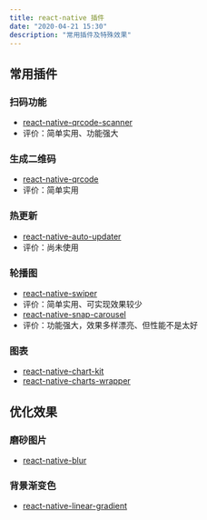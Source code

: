 ```yaml
---
title: react-native 插件
date: "2020-04-21 15:30"
description: "常用插件及特殊效果"
---
```

## 常用插件
### 扫码功能
- [react-native-qrcode-scanner](https://github.com/moaazsidat/react-native-qrcode-scanner)
- 评价：简单实用、功能强大
### 生成二维码
- [react-native-qrcode](https://github.com/cssivision/react-native-qrcode)
- 评价：简单实用
### 热更新
- [react-native-auto-updater](https://github.com/redbooth/react-native-auto-updater)
- 评价：尚未使用
### 轮播图
- [react-native-swiper](https://github.com/leecade/react-native-swiper)
- 评价：简单实用、可实现效果较少
- [react-native-snap-carousel](https://github.com/archriss/react-native-snap-carousel)
- 评价：功能强大，效果多样漂亮、但性能不是太好
### 图表
- [react-native-chart-kit](https://github.com/indiespirit/react-native-chart-kit)
- [react-native-charts-wrapper](https://github.com/wuxudong/react-native-charts-wrapper)
## 优化效果
### 磨砂图片
- [react-native-blur](https://github.com/react-native-community/react-native-blur)
### 背景渐变色
- [react-native-linear-gradient](https://github.com/react-native-community/react-native-linear-gradient)
